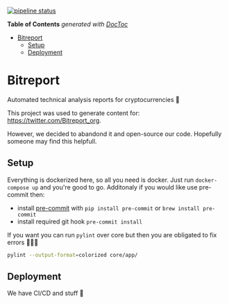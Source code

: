 [![pipeline status](https://gitlab.com/bitreport/bitreport/badges/master/pipeline.svg)](https://gitlab.com/bitreport/bitreport/commits/master)

<!-- START doctoc generated TOC please keep comment here to allow auto update -->
<!-- DON'T EDIT THIS SECTION, INSTEAD RE-RUN doctoc TO UPDATE -->
**Table of Contents**  *generated with [DocToc](https://github.com/thlorenz/doctoc)*

- [Bitreport](#bitreport)
  - [Setup](#setup)
  - [Deployment](#deployment)

<!-- END doctoc generated TOC please keep comment here to allow auto update -->


# Bitreport
Automated technical analysis reports for cryptocurrencies 🚀

This project was used to generate content for: https://twitter.com/Bitreport_org.

However, we decided to abandond it and open-source our code. Hopefully someone may find this helpfull.

## Setup
Everything is dockerized here, so all you need is docker. Just run `docker-compose up` and you're good to go.
Additonaly if you would like use pre-commit then:
- install [pre-commit](https://pre-commit.com) with `pip install pre-commit` or `brew install pre-commit`
- install required git hook `pre-commit install`

If you want you can run `pylint` over core but then you are obligated to fix errors 💁🏻‍♂️
```sh
pylint --output-format=colorized core/app/
```

## Deployment
We have CI/CD and stuff :tada:

